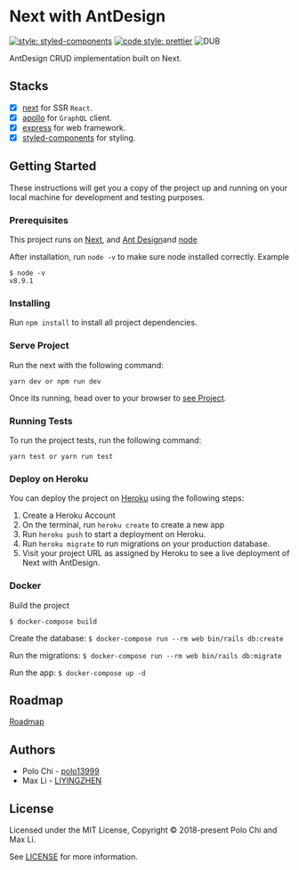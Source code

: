 # Next with AntDesign

[![style: styled-components](https://img.shields.io/badge/style-%F0%9F%92%85%20styled--components-orange.svg?colorB=daa357&colorA=db748e)](https://github.com/styled-components/styled-components)
[![code style: prettier](https://img.shields.io/badge/code_style-prettier-ff69b4.svg?style=flat-square)](https://github.com/prettier/prettier)
![DUB](https://img.shields.io/dub/l/vibe-d.svg)

AntDesign CRUD implementation built on Next.

## Stacks

* [x] [next](https://github.com/zeit/next.js/) for SSR `React`.
* [x] [apollo](https://github.com/apollographql) for `GraphQL` client.
* [x] [express](https://github.com/expressjs/express) for web framework.
* [x] [styled-components](https://github.com/styled-components/styled-components) for styling.

## Getting Started

These instructions will get you a copy of the project up and running on your local machine for development and testing purposes.

### Prerequisites

This project runs on [Next](https://github.com/zeit/next.js/), and [Ant Design](https://ant.design/docs/react/introduce)and [node](https://nodejs.org/en/)

After installation, run `node -v` to make sure node installed correctly. Example

```
$ node -v
v8.9.1
```

### Installing

Run `npm install` to install all project dependencies.

### Serve Project

Run the next with the following command:

```
yarn dev or npm run dev
```

Once its running, head over to your browser to [see Project](http://localhost:3000/).

### Running Tests

To run the project tests, run the following command:

```
yarn test or yarn run test
```

### Deploy on Heroku

You can deploy the project on [Heroku](https://www.heroku.com/) using the following steps:

1.  Create a Heroku Account
2.  On the terminal, run `heroku create` to create a new app
3.  Run `heroku push` to start a deployment on Heroku.
4.  Run `heroku migrate` to run migrations on your production database.
5.  Visit your project URL as assigned by Heroku to see a live deployment of Next with AntDesign.

### Docker

Build the project

`$ docker-compose build`

Create the database:
`$ docker-compose run --rm web bin/rails db:create`

Run the migrations:
`$ docker-compose run --rm web bin/rails db:migrate`

Run the app:
`$ docker-compose up -d`

## Roadmap

[Roadmap](./Learn.md)

## Authors

* Polo Chi - [polo13999](https://github.com/polo13999)
* Max Li - [LIYINGZHEN](https://github.com/LIYINGZHEN)

## License

Licensed under the MIT License, Copyright © 2018-present Polo Chi and Max Li.

See [LICENSE](LICENSE.md) for more information.

